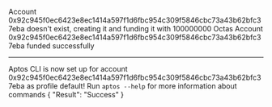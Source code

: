 
Account 0x92c945f0ec6423e8ec1414a597f1d6fbc954c309f5846cbc73a43b62bfc37eba doesn't exist, creating it and funding it with 100000000 Octas
Account 0x92c945f0ec6423e8ec1414a597f1d6fbc954c309f5846cbc73a43b62bfc37eba funded successfully

---
Aptos CLI is now set up for account 0x92c945f0ec6423e8ec1414a597f1d6fbc954c309f5846cbc73a43b62bfc37eba as profile default!  Run `aptos --help` for more information about commands
{
  "Result": "Success"
}